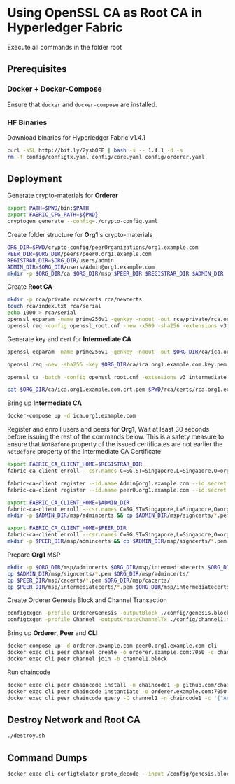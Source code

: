 # Using OpenSSL CA as Root CA in Hyperledger Fabric

Execute all commands in the folder root

## Prerequisites

### Docker + Docker-Compose

Ensure that `docker` and `docker-compose` are installed.

### HF Binaries

Download binaries for Hyperledger Fabric v1.4.1

```bash
curl -sSL http://bit.ly/2ysbOFE | bash -s -- 1.4.1 -d -s
rm -f config/configtx.yaml config/core.yaml config/orderer.yaml
```

## Deployment

Generate crypto-materials for **Orderer**

```bash
export PATH=$PWD/bin:$PATH
export FABRIC_CFG_PATH=${PWD}
cryptogen generate --config=./crypto-config.yaml
```

Create folder structure for **Org1**'s crypto-materials

```bash
ORG_DIR=$PWD/crypto-config/peerOrganizations/org1.example.com
PEER_DIR=$ORG_DIR/peers/peer0.org1.example.com
REGISTRAR_DIR=$ORG_DIR/users/admin
ADMIN_DIR=$ORG_DIR/users/Admin@org1.example.com
mkdir -p $ORG_DIR/ca $ORG_DIR/msp $PEER_DIR $REGISTRAR_DIR $ADMIN_DIR
```

Create **Root CA**

```bash
mkdir -p rca/private rca/certs rca/newcerts
touch rca/index.txt rca/serial
echo 1000 > rca/serial
openssl ecparam -name prime256v1 -genkey -noout -out rca/private/rca.org1.example.com.key.pem
openssl req -config openssl_root.cnf -new -x509 -sha256 -extensions v3_ca -key rca/private/rca.org1.example.com.key.pem -out rca/certs/rca.org1.example.com.crt.pem -days 3650 -subj "/C=SG/ST=Singapore/L=Singapore/O=org1.example.com/OU=/CN=rca.org1.example.com"
```

Generate key and cert for **Intermediate CA**

```bash
openssl ecparam -name prime256v1 -genkey -noout -out $ORG_DIR/ca/ica.org1.example.com.key.pem

openssl req -new -sha256 -key $ORG_DIR/ca/ica.org1.example.com.key.pem -out $ORG_DIR/ca/ica.org1.example.com.csr -subj "/C=SG/ST=Singapore/L=Singapore/O=org1.example.com/OU=/CN=ica.org1.example.com"

openssl ca -batch -config openssl_root.cnf -extensions v3_intermediate_ca -days 1825 -notext -md sha256 -in $ORG_DIR/ca/ica.org1.example.com.csr -out $ORG_DIR/ca/ica.org1.example.com.crt.pem

cat $ORG_DIR/ca/ica.org1.example.com.crt.pem $PWD/rca/certs/rca.org1.example.com.crt.pem > $ORG_DIR/ca/chain.org1.example.com.crt.pem
```

Bring up **Intermediate CA**

```bash
docker-compose up -d ica.org1.example.com
```

Register and enroll users and peers for **Org1**, Wait at least 30 seconds before issuing the rest of the commands below. This is a safety measure to ensure that `NotBefore` property of the issued certificates are not earlier the `NotBefore` property of the Intermediate CA Certificate

```bash
export FABRIC_CA_CLIENT_HOME=$REGISTRAR_DIR
fabric-ca-client enroll --csr.names C=SG,ST=Singapore,L=Singapore,O=org1.example.com -m admin -u http://admin:adminpw@localhost:7054

fabric-ca-client register --id.name Admin@org1.example.com --id.secret mysecret --id.type client --id.affiliation org1 -u http://localhost:7054
fabric-ca-client register --id.name peer0.org1.example.com --id.secret mysecret --id.type peer --id.affiliation org1 -u http://localhost:7054

export FABRIC_CA_CLIENT_HOME=$ADMIN_DIR
fabric-ca-client enroll --csr.names C=SG,ST=Singapore,L=Singapore,O=org1.example.com -m Admin@org1.example.com -u http://Admin@org1.example.com:mysecret@localhost:7054
mkdir -p $ADMIN_DIR/msp/admincerts && cp $ADMIN_DIR/msp/signcerts/*.pem $ADMIN_DIR/msp/admincerts/

export FABRIC_CA_CLIENT_HOME=$PEER_DIR
fabric-ca-client enroll --csr.names C=SG,ST=Singapore,L=Singapore,O=org1.example.com -m peer0.org1.example.com -u http://peer0.org1.example.com:mysecret@localhost:7054
mkdir -p $PEER_DIR/msp/admincerts && cp $ADMIN_DIR/msp/signcerts/*.pem $PEER_DIR/msp/admincerts/
```

Prepare **Org1** MSP

```bash
mkdir -p $ORG_DIR/msp/admincerts $ORG_DIR/msp/intermediatecerts $ORG_DIR/msp/cacerts
cp $ADMIN_DIR/msp/signcerts/*.pem $ORG_DIR/msp/admincerts/
cp $PEER_DIR/msp/cacerts/*.pem $ORG_DIR/msp/cacerts/
cp $PEER_DIR/msp/intermediatecerts/*.pem $ORG_DIR/msp/intermediatecerts/
```

Create Orderer Genesis Block and Channel Transaction

```bash
configtxgen -profile OrdererGenesis -outputBlock ./config/genesis.block -channelID testchainid
configtxgen -profile Channel -outputCreateChannelTx ./config/channel1.tx -channelID channel1
```

Bring up **Orderer**, **Peer** and **CLI**

```bash
docker-compose up -d orderer.example.com peer0.org1.example.com cli
docker exec cli peer channel create -o orderer.example.com:7050 -c channel1 -f /config/channel1.tx
docker exec cli peer channel join -b channel1.block
```

Run chaincode

```bash
docker exec cli peer chaincode install -n chaincode1 -p github.com/chaincode1 -v 1
docker exec cli peer chaincode instantiate -o orderer.example.com:7050 -C channel1 -n chaincode1 -l "golang" -v 1 -c "{\"Args\":[\"init\",\"a\",\"81\",\"b\",\"11\"]}" -P "OR('Org1MSP.member')"
docker exec cli peer chaincode query -C channel1 -n chaincode1 -c '{"Args":["query","a"]}'
```

## Destroy Network and Root CA

```bash
./destroy.sh
```

## Command Dumps

```bash
docker exec cli configtxlator proto_decode --input /config/genesis.block --type common.Block --output /config/genesis.json
```